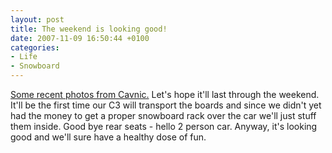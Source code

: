 ```yaml
---
layout: post
title: The weekend is looking good!
date: 2007-11-09 16:50:44 +0100
categories:
- Life
- Snowboard
---
```

<p><a href="http://www.flickr.com/photos/87848449@N00/sets/72157603028846716/detail/">Some recent photos from Cavnic.</a> Let's hope it'll last through the weekend. It'll be the first time our C3 will transport the boards and since we didn't yet had the money to get a proper snowboard rack over the car we'll just stuff them inside. Good bye rear seats - hello 2 person car. Anyway, it's looking good and we'll sure have a healthy dose of fun.</p>
